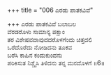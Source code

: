 +++
title = "006 ಎರಡು ಪಾತಕವಿವೆ"

+++
ಎರಡು ಪಾತಕವಿವೆ ಬಲಾಬಲ  
ವೆರಡರೊಳು ಸಾಮಾನ್ಯ ಪಕ್ಷಾಂ  
ತರ ವಿಶೇಷವದಾವುದದರೊಳಗೆಂದು ಚಿತ್ತದಲಿ  
ಒರೆದೊರೆದು ನೋಡಿದನು ತೂಕವ  
ಬರೆಸಿ ಕಾಹಿನ ಕಂದುಕುಂದನು  
ಪರಿಕಿಸುತ ನಿಶ್ಚೈಸಿ ತಿಳಿದನು ತನ್ನ ಮನದೊಳಗೆ     ॥6॥